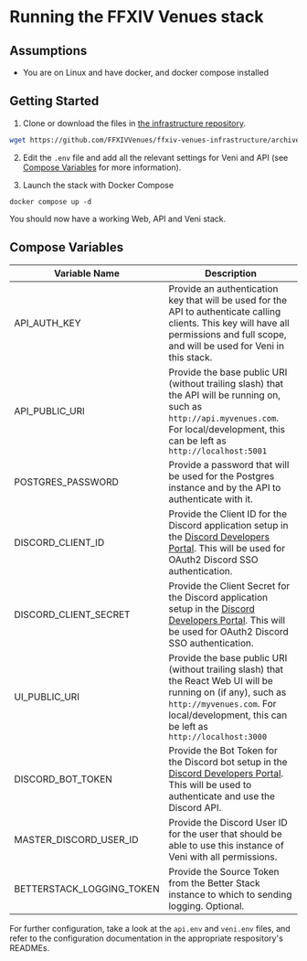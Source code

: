 # Running the FFXIV Venues stack

## Assumptions

* You are on Linux and have docker, and docker compose installed

## Getting Started

1) Clone or download the files in [the infrastructure repository](https://github.com/FFXIVVenues/ffxivvenues-infrastructure/tree/main/FFXIV%20Venues).
```Bash Command
wget https://github.com/FFXIVVenues/ffxiv-venues-infrastructure/archive/refs/heads/main.zip && unzip main.zip && rm main.zip
```
2) Edit the `.env` file and add all the relevant settings for Veni and API (see [Compose Variables](https://github.com/FFXIVVenues/ffxivvenues-infrastructure/blob/main/README.md#compose-variables) for more information).


3) Launch the stack with Docker Compose
```Back Command
docker compose up -d
```

You should now have a working Web, API and Veni stack.

## Compose Variables

| Variable Name | Description |
|---------------|-------------|
| API_AUTH_KEY  | Provide an authentication key that will be used for the API to authenticate calling clients. This key will have all permissions and full scope, and will be used for Veni in this stack. |
| API_PUBLIC_URI | Provide the base public URI (without trailing slash) that the API will be running on, such as `http://api.myvenues.com`. For local/development, this can be left as `http://localhost:5001` |
| POSTGRES_PASSWORD | Provide a password that will be used for the Postgres instance and by the API to authenticate with it. |
| DISCORD_CLIENT_ID | Provide the Client ID for the Discord application setup in the [Discord Developers Portal](https://discord.com/developers). This will be used for OAuth2 Discord SSO authentication. |
| DISCORD_CLIENT_SECRET | Provide the Client Secret for the Discord application setup in the [Discord Developers Portal](https://discord.com/developers). This will be used for OAuth2 Discord SSO authentication. |
| UI_PUBLIC_URI | Provide the base public URI (without trailing slash) that the React Web UI will be running on (if any), such as `http://myvenues.com`. For local/development, this can be left as `http://localhost:3000` |
| DISCORD_BOT_TOKEN | Provide the Bot Token for the Discord bot setup in the [Discord Developers Portal](https://discord.com/developers). This will be used to authenticate and use the Discord API. |
| MASTER_DISCORD_USER_ID | Provide the Discord User ID for the user that should be able to use this instance of Veni with all permissions. |
| BETTERSTACK_LOGGING_TOKEN | Provide the Source Token from the Better Stack instance to which to sending logging. Optional. |

For further configuration, take a look at the `api.env` and `veni.env` files, and refer to the configuration documentation in the appropriate respository's READMEs.
